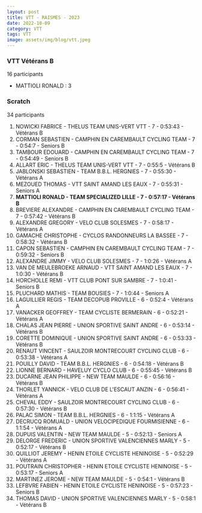 ```yaml
---
layout: post
title: VTT - RAISMES - 2023
date: 2022-10-09
category: VTT
tags: VTT
image: assets/img/blog/vtt.jpeg
---
```


### VTT Vétérans B
16 participants
- MATTIOLI RONALD : 3

### Scratch
34 participants
1. NOWICKI FABRICE - THELUS TEAM UNIS-VERT VTT - 7 - 0:53:43 - Vétérans B
2. CORMAN SEBASTIEN - CAMPHIN EN CAREMBAULT CYCLING TEAM - 7 - 0:54:7 - Seniors B
3. TAMBOUR EDOUARD - CAMPHIN EN CAREMBAULT CYCLING TEAM - 7 - 0:54:49 - Seniors B
4. ALLART ERIC - THELUS TEAM UNIS-VERT VTT - 7 - 0:55:5 - Vétérans B
5. JABLONSKI SEBASTIEN - TEAM B.B.L. HERGNIES - 7 - 0:55:30 - Vétérans A
6. MEZOUED THOMAS - VTT SAINT AMAND LES EAUX - 7 - 0:55:31 - Seniors A
7. **MATTIOLI RONALD - TEAM SPECIALIZED LILLE - 7 - 0:57:17 - Vétérans B**
8. BREVIERE ALEXANDRE - CAMPHIN EN CAREMBAULT CYCLING TEAM - 7 - 0:57:42 - Vétérans B
9. ALEXANDRE GREGORY - VELO CLUB SOLESMES - 7 - 0:58:17 - Vétérans A
10. GAMACHE CHRISTOPHE - CYCLOS RANDONNEURS LA BASSEE - 7 - 0:58:32 - Vétérans B
11. CAPON SEBASTIEN - CAMPHIN EN CAREMBAULT CYCLING TEAM - 7 - 0:59:32 - Seniors B
12. ALEXANDRE JIMMY - VELO CLUB SOLESMES - 7 - 1:0:26 - Vétérans A
13. VAN DE MEULEBROEKE ARNAUD - VTT SAINT AMAND LES EAUX - 7 - 1:0:30 - Vétérans B
14. HORCHOLLE REMI - VTT  CLUB PONT SUR SAMBRE - 7 - 1:0:41 - Seniors B
15. PLUCHARD MATHIS - TEAM BOUSIES - 7 - 1:0:44 - Seniors A
16. LAGUILLIER REGIS - TEAM DECOPUB PROVILLE - 6 - 0:52:4 - Vétérans A
17. VANACKER GEOFFREY - TEAM CYCLISTE BERMERAIN - 6 - 0:52:21 - Vétérans A
18. CHALAS JEAN PIERRE - UNION SPORTIVE SAINT ANDRE - 6 - 0:53:14 - Vétérans B
19. CORETTE DOMINIQUE - UNION SPORTIVE SAINT ANDRE - 6 - 0:53:33 - Vétérans B
20. RENAUT VINCENT - SAULZOIR MONTRECOURT CYCLING CLUB - 6 - 0:53:38 - Vétérans A
21. POUILLY DAVID - TEAM B.B.L. HERGNIES - 6 - 0:54:18 - Vétérans B
22. LIONNE BERNARD - HAVELUY CYCLO CLUB - 6 - 0:55:45 - Vétérans B
23. DUCARNE JEAN PHILIPPE - NEW TEAM MAULDE - 6 - 0:56:16 - Vétérans B
24. THORLET YANNICK - VELO CLUB DE L'ESCAUT ANZIN - 6 - 0:56:41 - Vétérans A
25. CHEVAL EDDY - SAULZOIR MONTRECOURT CYCLING CLUB - 6 - 0:57:30 - Vétérans B
26. PALAC SIMON - TEAM B.B.L. HERGNIES - 6 - 1:1:15 - Vétérans A
27. DECRUCQ ROMUALD - UNION VELOCIPEDIQUE FOURMISIENNE - 6 - 1:1:54 - Vétérans A
28. DUPUIS VALENTIN - NEW TEAM MAULDE - 5 - 0:52:13 - Seniors A
29. DELORGE FREDERIC - UNION SPORTIVE VALENCIENNES MARLY - 5 - 0:52:17 - Vétérans B
30. QUILLIOT JEREMY - HENIN ETOILE CYCLISTE HENINOISE - 5 - 0:52:29 - Vétérans A
31. POUTRAIN CHRISTOPHER - HENIN ETOILE CYCLISTE HENINOISE - 5 - 0:53:17 - Seniors A
32. MARTINEZ JEROME - NEW TEAM MAULDE - 5 - 0:54:1 - Vétérans B
33. LEFBVRE FABIEN - HENIN ETOILE CYCLISTE HENINOISE - 5 - 0:57:23 - Seniors B
34. THOMAS DAVID - UNION SPORTIVE VALENCIENNES MARLY - 5 - 0:58:1 - Vétérans B
